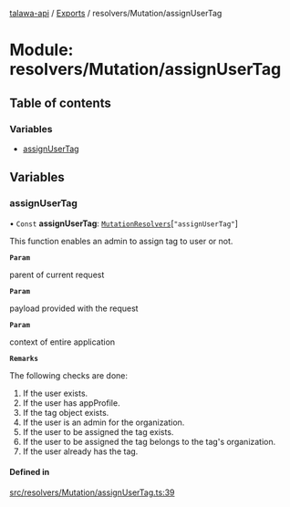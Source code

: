 [talawa-api](../README.md) / [Exports](../modules.md) / resolvers/Mutation/assignUserTag

# Module: resolvers/Mutation/assignUserTag

## Table of contents

### Variables

- [assignUserTag](resolvers_Mutation_assignUserTag.md#assignusertag)

## Variables

### assignUserTag

• `Const` **assignUserTag**: [`MutationResolvers`](types_generatedGraphQLTypes.md#mutationresolvers)[``"assignUserTag"``]

This function enables an admin to assign tag to user or not.

**`Param`**

parent of current request

**`Param`**

payload provided with the request

**`Param`**

context of entire application

**`Remarks`**

The following checks are done:
1. If the user exists.
2. If the user has appProfile.
3. If the tag object exists.
4. If the user is an admin for the organization.
5. If the user to be assigned the tag exists.
6. If the user to be assigned the tag belongs to the tag's organization.
7. If the user already has the tag.

#### Defined in

[src/resolvers/Mutation/assignUserTag.ts:39](https://github.com/PalisadoesFoundation/talawa-api/blob/636e51c/src/resolvers/Mutation/assignUserTag.ts#L39)
